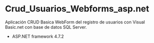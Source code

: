 # Crud_Usuarios_Webforms_asp.net
Aplicación CRUD Basica WebForm del registro de usuarios con Visual Basic.net con base de datos SQL Server. 

- ASP.NET framework 4.7.2
